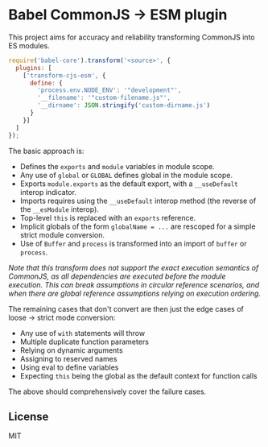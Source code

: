 # Babel CommonJS -> ESM plugin

This project aims for accuracy and reliability transforming CommonJS into ES modules.

```js
require('babel-core').transform('<source>', {
  plugins: [
    ['transform-cjs-esm', {
      define: {
        'process.env.NODE_ENV': '"development"',
        '__filename': '"custom-filename.js"',
        '__dirname': JSON.stringify('custom-dirname.js')
      }
    }]
  ]
});
```

The basic approach is:
* Defines the `exports` and `module` variables in module scope.
* Any use of `global` or `GLOBAL` defines global in the module scope.
* Exports `module.exports` as the default export, with a `__useDefault` interop indicator.
* Imports requires using the `__useDefault` interop method (the reverse of the `__esModule` interop).
* Top-level `this` is replaced with an `exports` reference.
* Implicit globals of the form `globalName = ...` are rescoped for a simple strict module conversion.
* Use of `Buffer` and `process` is transformed into an import of `buffer` or `process`.

_Note that this transform does not support the exact execution semantics of CommonJS, as all dependencies
are executed before the module execution. This can break assumptions in circular reference scenarios,
and when there are global reference assumptions relying on execution ordering._

The remaining cases that don't convert are then just the edge cases of loose -> strict mode conversion:
* Any use of `with` statements will throw
* Multiple duplicate function parameters
* Relying on dynamic arguments
* Assigning to reserved names
* Using eval to define variables
* Expecting `this` being the global as the default context for function calls

The above should comprehensively cover the failure cases.

## License

MIT
